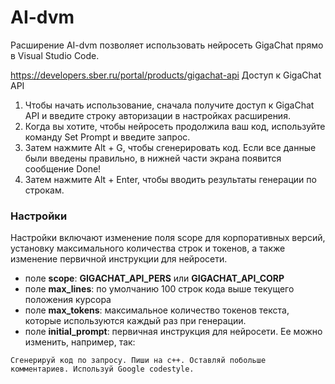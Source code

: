 # AI-dvm
Расширение AI-dvm позволяет использовать нейросеть GigaChat прямо в Visual Studio Code.

https://developers.sber.ru/portal/products/gigachat-api
Доступ к GigaChat API

1. Чтобы начать использование, сначала получите доступ к GigaChat API и введите строку авторизации в настройках расширения.
2. Когда вы хотите, чтобы нейросеть продолжила ваш код, используйте команду Set Prompt и введите запрос.
3. Затем нажмите Alt + G, чтобы сгенерировать код. Если все данные были введены правильно, в нижней части экрана появится сообщение Done!
4. Затем нажмите Alt + Enter, чтобы вводить результаты генерации по строкам.

### Настройки
Настройки включают изменение поля scope для корпоративных версий, установку максимального количества строк и токенов, а также изменение первичной инструкции для нейросети.
- поле **scope**: **GIGACHAT_API_PERS** или **GIGACHAT_API_CORP**
- поле **max_lines**: по умолчанию 100 строк кода выше текущего положения курсора
- поле **max_tokens**: максимальное количество токенов текста, которые используются каждый раз при генерации.
- поле **initial_prompt**: первичная инструкция для нейросети. Ее можно изменить, например, так:
```
Сгенерируй код по запросу. Пиши на с++. Оставляй побольше комментариев. Используй Google codestyle.
```

